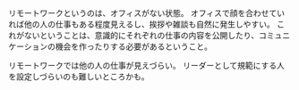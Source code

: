リモートワークというのは、オフィスがない状態。
オフィスで顔を合わせていれば他の人の仕事もある程度見えるし、挨拶や雑談も自然に発生しやすい。
これがないということは、意識的にそれぞれの仕事の内容を公開したり、コミュニケーションの機会を作ったりする必要があるということ。

リモートワークでは他の人の仕事が見えづらい。
リーダーとして規範にする人を設定しづらいのも難しいところかも。
